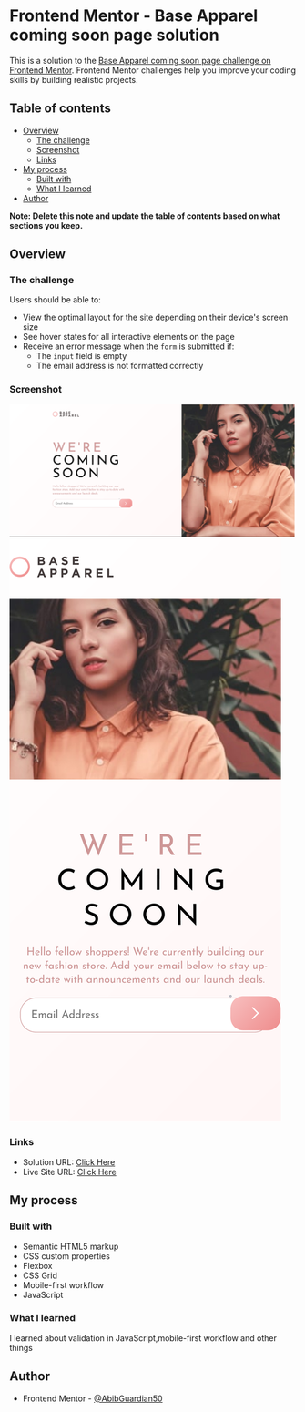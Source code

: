 # Frontend Mentor - Base Apparel coming soon page solution

This is a solution to the [Base Apparel coming soon page challenge on Frontend Mentor](https://www.frontendmentor.io/challenges/base-apparel-coming-soon-page-5d46b47f8db8a7063f9331a0). Frontend Mentor challenges help you improve your coding skills by building realistic projects. 

## Table of contents

- [Overview](#overview)
  - [The challenge](#the-challenge)
  - [Screenshot](#screenshot)
  - [Links](#links)
- [My process](#my-process)
  - [Built with](#built-with)
  - [What I learned](#what-i-learned)
- [Author](#author)

**Note: Delete this note and update the table of contents based on what sections you keep.**

## Overview

### The challenge

Users should be able to:

- View the optimal layout for the site depending on their device's screen size
- See hover states for all interactive elements on the page
- Receive an error message when the `form` is submitted if:
  - The `input` field is empty
  - The email address is not formatted correctly

### Screenshot

![](./Desktop.png)
![](./Mobile.png)

### Links

- Solution URL: [Click Here](https://github.com/AbibGuardian50/Base-Apparel)
- Live Site URL: [Click Here](https://abibguardian50.github.io/Base-Apparel/)

## My process

### Built with

- Semantic HTML5 markup
- CSS custom properties
- Flexbox
- CSS Grid
- Mobile-first workflow
- JavaScript

### What I learned

I learned about validation in JavaScript,mobile-first workflow and other things

## Author

- Frontend Mentor - [@AbibGuardian50](https://www.frontendmentor.io/profile/AbibGuardian50)

